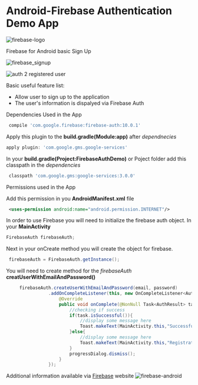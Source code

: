 # Android-Firebase Authentication Demo App
![firebase-logo](https://s.appbrain.com/static/201706261945530/blob/sdk-logos/firebase.png)


Firebase for Android basic Sign Up


![firebase_signup](https://cloud.githubusercontent.com/assets/11635523/20765373/a50e7d9c-b6f7-11e6-8473-32820c06cb2a.gif)


![auth 2 registered user](https://cloud.githubusercontent.com/assets/11635523/20765364/9e6420e6-b6f7-11e6-9ab2-133bb313a6ea.JPG)

Basic useful feature list:

 * Allow user to sign up to the application
 * The user's information is dispalyed via Firebase Auth


Dependencies Used in the App

```gradle
 compile 'com.google.firebase:firebase-auth:10.0.1'
```

Apply this plugin to the **build.gradle(Module:app)** after *dependnecies*

```gradle
apply plugin: 'com.google.gms.google-services'
```

In your **build.gradle(Project:FirebaseAuthDemo)** or Poject folder add this classpath in the *dependencies*
```gradle
 classpath 'com.google.gms:google-services:3.0.0'
```



Permissions used in the App

Add this permission in you **AndroidManifest.xml** file
```xml
 <uses-permission android:name="android.permission.INTERNET"/>
```

In order to use Firebase you will need to initialize the firebase auth object. In your **MainActivity**

```java
FirebaseAuth firebaseAuth;
```
Next in your onCreate method you will create the object for firebase.

```java
 firebaseAuth = FirebaseAuth.getInstance();
```
You will need to create method for the *firebaseAuth* **creatUserWithEmailAndPassword()**

```java
     firebaseAuth.createUserWithEmailAndPassword(email, password)
                .addOnCompleteListener(this, new OnCompleteListener<AuthResult>() {
                    @Override
                    public void onComplete(@NonNull Task<AuthResult> task) {
                        //checking if success
                        if(task.isSuccessful()){
                            //display some message here
                            Toast.makeText(MainActivity.this,"Successfully registered",Toast.LENGTH_LONG).show();
                        }else{
                            //display some message here
                            Toast.makeText(MainActivity.this,"Registration Error",Toast.LENGTH_LONG).show();
                        }
                        progressDialog.dismiss();
                    }
                });

```
Additional information available via [Firebase](https://firebase.google.com/docs/auth/android/start/) website
![firebase-android](https://image.slidesharecdn.com/random-170509165044/95/secon2017-android-things-google-weave-6-638.jpg?cb=1494351640)
